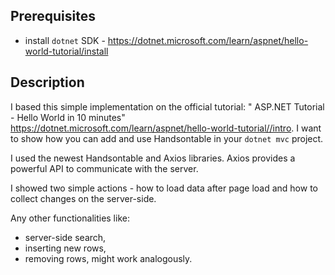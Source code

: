 ## Prerequisites
- install `dotnet` SDK - https://dotnet.microsoft.com/learn/aspnet/hello-world-tutorial/install

## Description
I based this simple implementation on the official tutorial: "
ASP.NET Tutorial - Hello World in 10 minutes" https://dotnet.microsoft.com/learn/aspnet/hello-world-tutorial//intro.
I want to show how you can add and use Handsontable in your `dotnet mvc` project.

I used the newest Handsontable and Axios libraries. Axios provides a powerful API to communicate with the server.

I showed two simple actions - how to load data after page load and how to collect changes on the server-side.

Any other functionalities like:
- server-side search,
- inserting new rows,
- removing rows,
might work analogously.
